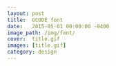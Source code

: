 ```yaml
---
layout: post
title:  GCODE font
date:   2015-05-01 00:00:00 -0400
image_path:	/img/font/
cover:  title.gif
images: [title.gif]
category: design
---
```


